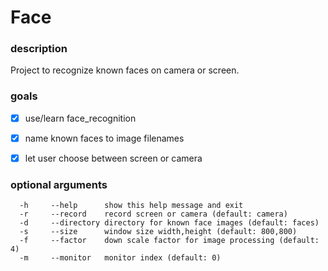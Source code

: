 # Face

### description

Project to recognize known faces on camera or screen.

### goals

- [x] use/learn face_recognition
- [x] name known faces to image filenames
- [x] let user choose between screen or camera


### optional arguments
```
  -h     --help      show this help message and exit
  -r     --record    record screen or camera (default: camera)
  -d     --directory directory for known face images (default: faces)
  -s     --size      window size width,height (default: 800,800)
  -f     --factor    down scale factor for image processing (default: 4)
  -m     --monitor   monitor index (default: 0)
```
